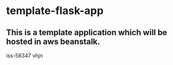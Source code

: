 # template-flask-app

## This is a template application which will be hosted in aws beanstalk. 
iss-58347
vhjn
